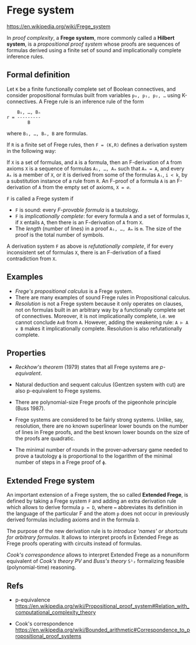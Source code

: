 # Frege system

https://en.wikipedia.org/wiki/Frege_system

In *proof complexity*, a **Frege system**, more commonly called a **Hilbert system**, is a *propositional proof system* whose proofs are sequences of formulas derived using a finite set of sound and implicationally complete inference rules.

## Formal definition

Let `K` be a finite functionally complete set of Boolean connectives, and consider propositional formulas built from variables `p₀, p₁, p₂, …` using K-connectives. A Frege rule is an inference rule of the form

```
    B₁, …, Bₙ
r = ---------
        B
```
where `B₁, …, Bₙ, B` are formulas.

If `R` is a finite set of Frege rules, then `F = (K,R)` defines a derivation system in the following way:

If `X` is a set of formulas, 
and `A` is a formula, 
then an F-derivation of `A` 
from axioms `X` 
is a sequence of formulas `A₁, …, Aₘ` 
such that `Aₘ = A`, 
and every `Aₖ` is a member of `X`, 
or it is derived from some of the formulas `Aᵢ`, `i < k`, 
by a substitution instance of a rule from `R`. 
An F-proof of a formula `A` is an F-derivation of `A` 
from the empty set of axioms, `X = ∅`.

`F` is called a Frege system if
- `F` is sound: every *F-provable formula* is a tautology.
- `F` is *implicationally complete*: for every formula `A` and a set of formulas `X`, if `X` entails `A`, then there is an F-derivation of `A` from `X`.
- The *length* (number of lines) in a proof `A₁, …, Aₘ` is `m`. The size of the proof is the total number of symbols.

A derivation system `F` as above is *refutationally complete*, if for every inconsistent set of formulas `X`, there is an F-derivation of a fixed contradiction from `X`.

## Examples

- *Frege's propositional calculus* is a Frege system.
- There are many examples of sound Frege rules in Propositional calculus.
- *Resolution* is not a Frege system because it only operates on clauses, not on formulas built in an arbitrary way by a functionally complete set of connectives. Moreover, it is not implicationally complete, i.e. we cannot conclude `A∨B` from `A`. However, adding the weakening rule: `A ⊢ A ∨ B` makes it implicationally complete. Resolution is also refutationally complete.

## Properties

- *Reckhow's theorem* (1979) states that all Frege systems are *p-equivalent*.

- Natural deduction and sequent calculus (Gentzen system with cut) are also p-equivalent to Frege systems.

- There are polynomial-size Frege proofs of the pigeonhole principle (Buss 1987).

- Frege systems are considered to be fairly strong systems. Unlike, say, resolution, there are no known superlinear lower bounds on the number of lines in Frege proofs, and the best known lower bounds on the size of the proofs are quadratic.

- The minimal number of rounds in the prover-adversary game needed to prove a tautology `ϕ` is proportional to the logarithm of the minimal number of steps in a Frege proof of `ϕ`.

## Extended Frege system

An important extension of a Frege system, the so called **Extended Frege**, is defined by taking a Frege system `F` and adding an extra derivation rule which allows to derive formula `p ↔ D`, where `↔` abbreviates its definition in the language of the particular F and the atom `p` does not occur in previously derived formulas including axioms and in the formula `D`.

The purpose of the new derivation rule is to *introduce 'names' or shortcuts for arbitrary formulas*. It allows to interpret proofs in Extended Frege as Frege proofs operating with circuits instead of formulas.

*Cook's correspondence* allows to interpret Extended Frege as a nonuniform equivalent of *Cook's theory PV* and *Buss's theory* `S¹₂` formalizing feasible (polynomial-time) reasoning.

## Refs

* p-equivalence
https://en.wikipedia.org/wiki/Propositional_proof_system#Relation_with_computational_complexity_theory

* Cook's correspondence
https://en.wikipedia.org/wiki/Bounded_arithmetic#Correspondence_to_propositional_proof_systems
